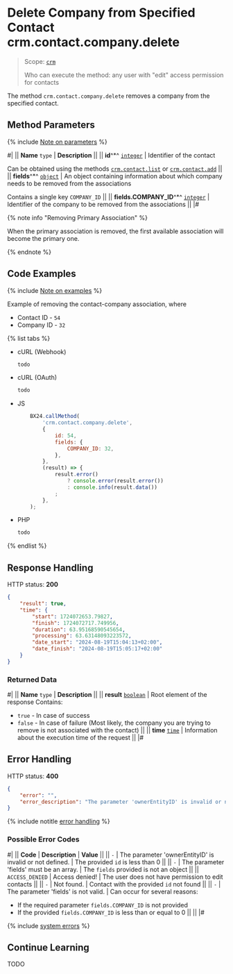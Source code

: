 # Delete Company from Specified Contact crm.contact.company.delete

> Scope: [`crm`](../../../scopes/permissions.md)
>
> Who can execute the method: any user with "edit" access permission for contacts

The method `crm.contact.company.delete` removes a company from the specified contact.


## Method Parameters

{% include [Note on parameters](../../../../_includes/required.md) %}

#|
|| **Name**
`type` | **Description** ||
|| **id**^*^
[`integer`][1] | Identifier of the contact

Can be obtained using the methods [`crm.contact.list`](../crm-contact-list.md) or [`crm.contact.add`](../crm-contact-add.md) ||
|| **fields**^*^
[`object`][1] | An object containing information about which company needs to be removed from the associations

Contains a single key `COMPANY_ID` ||
|| **fields.COMPANY_ID**^*^
[`integer`][1] | Identifier of the company to be removed from the associations ||
|#

{% note info "Removing Primary Association" %}

When the primary association is removed, the first available association will become the primary one.

{% endnote %}


## Code Examples

{% include [Note on examples](../../../../_includes/examples.md) %}

Example of removing the contact-company association, where
* Contact ID - `54`
* Company ID - `32`

{% list tabs %}

- cURL (Webhook)

    ```bash
    todo
    ```

- cURL (OAuth)

    ```bash
    todo
    ```

- JS

    ```js
        BX24.callMethod(
            'crm.contact.company.delete',
            {
                id: 54,
                fields: {
                    COMPANY_ID: 32,
                },
            },
            (result) => {
                result.error()
                    ? console.error(result.error())
                    : console.info(result.data())
                ;
            },
        );
    ```

- PHP

    ```php
    todo
    ```

{% endlist %}

## Response Handling

HTTP status: **200**

```json
{
	"result": true,
	"time": {
		"start": 1724072653.79827,
		"finish": 1724072717.749956,
		"duration": 63.95168590545654,
		"processing": 63.63148093223572,
		"date_start": "2024-08-19T15:04:13+02:00",
		"date_finish": "2024-08-19T15:05:17+02:00"
	}
}
```

### Returned Data

#|
|| **Name**
`type` | **Description** ||
|| **result**
[`boolean`][1] | Root element of the response
Contains:

- `true` - In case of success
- `false` - In case of failure (Most likely, the company you are trying to remove is not associated with the contact)
||
|| **time**
[`time`][1] | Information about the execution time of the request ||
|#


## Error Handling

HTTP status: **400**

```json
{
	"error": "",
	"error_description": "The parameter 'ownerEntityID' is invalid or not defined."
}
```

{% include notitle [error handling](../../../../_includes/error-info.md) %}

### Possible Error Codes

#|
|| **Code** | **Description** | **Value** ||
|| `-`     | The parameter 'ownerEntityID' is invalid or not defined. | The provided `id` is less than 0 ||
|| `-`     | The parameter 'fields' must be an array. | The `fields` provided is not an object ||
|| `ACCESS_DENIED` | Access denied! | The user does not have permission to edit contacts ||
|| `-`     | Not found. | Contact with the provided `id` not found ||
|| `-`     | The parameter 'fields' is not valid. | Can occur for several reasons:
* If the required parameter `fields.COMPANY_ID` is not provided
* If the provided `fields.COMPANY_ID` is less than or equal to 0 ||
||
|#

{% include [system errors](../../../../_includes/system-errors.md) %}


## Continue Learning
TODO

[1]: ../../../data-types.md